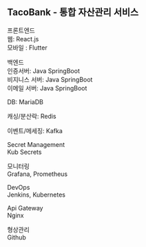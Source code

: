 TacoBank - 통합 자산관리 서비스
----------------
프론트엔드<br/>
웹: React.js<br/>
모바일 : Flutter

백엔드<br/>
인증서버: Java SpringBoot<br/>
비지니스 서버: Java SpringBoot<br/>
이메일 서버: Java SpringBoot

DB: MariaDB<br/>

캐싱/분산락: Redis

이벤트/메세징: Kafka

Secret Management<br/>
Kub Secrets

모니터링<br/>
Grafana, Prometheus

DevOps<br/>
Jenkins, Kubernetes

Api Gateway<br/>
Nginx

형상관리<br/>
Github
